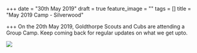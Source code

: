 +++
date = "30th May 2019"
draft = true
feature_image = ""
tags = []
title = "May 2019 Camp - Silverwood"

+++
On the 20th May 2019, Goldthorpe Scouts and Cubs are attending a Group Camp.  Keep coming back for regular updates on what we get upto.

![](http://www.silverwoodcamp.org.uk/files/stacks-image-dbc0253-598x224.jpg)
